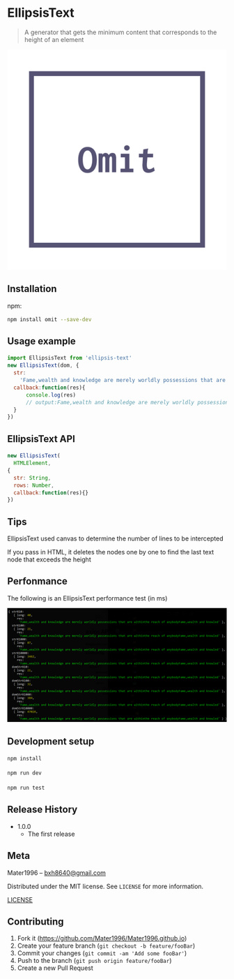 # EllipsisText

> A generator that gets the minimum content that corresponds to the height of an element

![](header.png)

## Installation

npm:

```sh
npm install omit --save-dev
```

## Usage example

```js
import EllipsisText from 'ellipsis-text'
new EllipsisText(dom, {
  str:
    'Fame,wealth and knowledge are merely worldly possessions that are withinthe reach of anybodyFame,wealth and knowledge are merely worldly possessions that are withinthe reach of anybodyFame',
  callback:function(res){
      console.log(res) 
      // output:Fame,wealth and knowledge are merely worldly possessions that are withinthe reach of anybodyFame,wealth and knowled
  }
})
```

## EllipsisText API

```js
new EllipsisText(
  HTMLElement,
{
  str: String,
  rows: Number,
  callback:function(res){}
})
```

## Tips

EllipsisText used canvas to determine the number of lines to be intercepted

If you pass in HTML, it deletes the nodes one by one to find the last text node that exceeds the height

## Perfonmance

The following is an EllipsisText performance test (in ms)

![](performance.jpg)


## Development setup

```sh
npm install

npm run dev

npm run test
```

## Release History

- 1.0.0
  - The first release

## Meta

Mater1996 – bxh8640@gmail.com

Distributed under the MIT license. See `LICENSE` for more information.

[LICENSE](https://github.com/Mater1996/omit/blob/master/LICENSE)

## Contributing

1. Fork it (<https://github.com/Mater1996/Mater1996.github.io>)
2. Create your feature branch (`git checkout -b feature/fooBar`)
3. Commit your changes (`git commit -am 'Add some fooBar'`)
4. Push to the branch (`git push origin feature/fooBar`)
5. Create a new Pull Request
